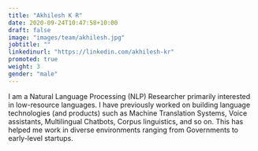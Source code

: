 ```yaml
---
title: "Akhilesh K R"
date: 2020-09-24T10:47:58+10:00
draft: false
image: "images/team/akhilesh.jpg"
jobtitle: ""
linkedinurl: "https://linkedin.com/akhilesh-kr"
promoted: true
weight: 3
gender: "male"
---
```


I am a Natural Language Processing (NLP) Researcher primarily interested in low-resource languages. I have previously worked on building language technologies (and products) such as Machine Translation Systems, Voice assistants, Multilingual Chatbots, Corpus linguistics, and so on. This has helped me work in diverse environments ranging from Governments to early-level startups.
